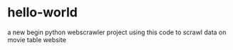 # hello-world
a new begin
python webscrawler project
using this code to scrawl data on movie table website
